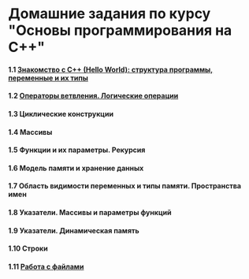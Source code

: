 # Домашние задания по курсу "Основы программирования на C++"
#### 1.1 [Знакомство с C++ (Hello World): структура программы, переменные и их типы](https://github.com/netology-code/cpps-homeworks/tree/main/1.1)
#### 1.2 [Операторы ветвления. Логические операции](https://github.com/netology-code/cpps-homeworks/tree/main/1.2)
#### 1.3 Циклические конструкции
#### 1.4 Массивы
#### 1.5 Функции и их параметры. Рекурсия
#### 1.6 Модель памяти и хранение данных
#### 1.7 Область видимости переменных и типы памяти. Пространства имен
#### 1.8 Указатели. Массивы и параметры функций
#### 1.9 Указатели. Динамическая память
#### 1.10 Строки
#### 1.11 [Работа с файлами]()
